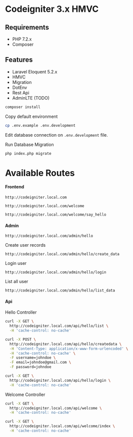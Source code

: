 # Codeigniter 3.x HMVC

## Requirements

* PHP 7.2.x
* Composer

## Features

* Laravel Eloquent 5.2.x
* HMVC
* Migration
* DotEnv
* Rest Api
* AdminLTE (TODO)

```bash
composer install
```

Copy default environment

```bash
cp .env.example .env.development
```

Edit database connection on ```.env.development``` file.

Run Database Migration

```
php index.php migrate
```

# Available Routes

#### Frontend

```
http://codeigniter.local.com
```

```
http://codeigniter.local.com/welcome
```

```
http://codeigniter.local.com/welcome/say_hello
```

#### Admin

```
http://codeigniter.local.com/admin/hello
```

Create user records

```
http://codeigniter.local.com/admin/hello/create_data
```

Login user

```
http://codeigniter.local.com/admin/hello/login
```

List all user
```
http://codeigniter.local.com/admin/hello/list_data
```

#### Api

Hello Controller

```bash
curl -X GET \
  http://codeigniter.local.com/api/hello/list \
  -H 'cache-control: no-cache'
```


```bash
curl -X POST \
  http://codeigniter.local.com/api/hello/createdata \
  -H 'Content-Type: application/x-www-form-urlencoded' \
  -H 'cache-control: no-cache' \
  -F username=johndoe \
  -F email=johndoe@gmail.com \
  -F password=johndoe
```

```bash
curl -X GET \
  http://codeigniter.local.com/api/hello/login \
  -H 'cache-control: no-cache'
```


Welcome Controller

```bash
curl -X GET \
  http://codeigniter.local.com/api/welcome \
  -H 'cache-control: no-cache'
```

```bash
curl -X GET \
  http://codeigniter.local.com/api/welcome/index \
  -H 'cache-control: no-cache'
```
